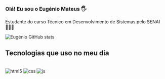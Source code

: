 
### Olá! Eu sou o Eugénio Mateus 🖐️

Estudante do curso Técnico em Desenvolvimento de Sistemas pelo SENAI 🧑🏿‍🎓

![Eugénio GitHub stats](https://github-readme-stats.vercel.app/api?username=EuGenio00&show_icons=true&theme=onedark)


## Tecnologias que uso no meu dia 


<div style="display: inline_block"><br/>
<img align="center" alt="html5" src="https://img.shields.io/badge/HTML5-E34F26?style=for-the-badge&logo=html5&logoColor=white" />
<img align="center" alt="css" src="https://img.shields.io/badge/CSS-239120?&style=for-the-badge&logo=css3&logoColor=white" />
<img align="center" alt="js" src="https://img.shields.io/badge/JavaScript-F7DF1E?style=for-the-badge&logo=javascript&logoColor=black" />
</div><br/>
